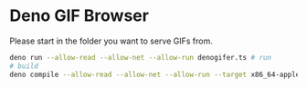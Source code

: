 # Deno GIF Browser

Please start in the folder you want to serve GIFs from.


```bash
deno run --allow-read --allow-net --allow-run denogifer.ts # run
# build
deno compile --allow-read --allow-net --allow-run --target x86_64-apple-darwin --unstable --lite denogifer.ts
```